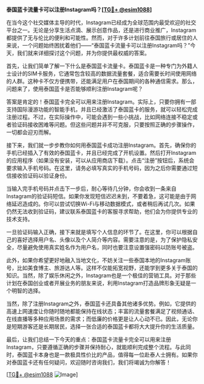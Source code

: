 **泰国蓝卡流量卡可以注册Instagram吗？[[TG💪+ @esim1088](https://t.me/s/esim1088)]**

在当今这个社交媒体主导的时代，Instagram已经成为全球范围内最受欢迎的社交平台之一。无论是分享生活点滴、展示创意作品，还是进行商业推广，Instagram都提供了无与伦比的便利和可能性。然而，对于许多计划前往泰国旅行或居住的人来说，一个问题始终困扰着他们——“泰国蓝卡流量卡可以注册Instagram吗？”今天，我们就来详细探讨这个问题，并为你提供最权威的答案。

首先，让我们简单了解一下什么是泰国蓝卡流量卡。泰国蓝卡是一种专门为外籍人士设计的SIM卡服务，它通常包含较高的数据流量套餐，适合需要长时间使用网络的人群。这种卡不仅方便携带，还能满足用户在泰国期间的各种通信需求。那么，问题来了，使用泰国蓝卡是否能够顺利注册Instagram呢？

答案是肯定的！泰国蓝卡完全可以用来注册Instagram。实际上，只要你拥有一部支持国际漫游功能的智能手机，并且已经激活了泰国蓝卡的服务，就可以轻松完成注册过程。不过，在实际操作中，可能会遇到一些小挑战，比如网络连接不稳定或者验证码接收困难等问题。但这些问题并非不可克服，只要按照正确的步骤操作，一切都会迎刃而解。

接下来，我们就一步步教你如何用泰国蓝卡成功注册Instagram。首先，确保你的手机已经插入了有效的泰国蓝卡，并且已经完成了开机设置。然后打开Instagram的应用程序（如果没有安装，可以从应用商店下载）。点击“注册”按钮后，系统会要求输入手机号码。在这里，请务必填写真实的手机号码，因为之后你需要通过短信接收验证码以验证身份。

当输入完手机号码并点击下一步后，耐心等待几分钟，你会收到一条来自Instagram的验证码短信。如果你发现短信迟迟未到，不要着急，这可能是由于网络延迟造成的。你可以尝试切换Wi-Fi与移动数据模式，或者稍后再试几次。如果仍然无法收到验证码，建议联系泰国蓝卡的客服寻求帮助，他们会为你提供专业的技术支持。

一旦验证码输入正确，接下来就是填写个人信息的环节了。在这里，你可以根据自己的喜好选择用户名、头像以及个人简介等内容。需要注意的是，为了保护隐私安全，尽量避免使用真实姓名作为用户名，同时也要注意设置强密码以防账号被盗。

此外，如果你希望更好地融入当地文化，不妨关注一些泰国本地的Instagram账号，比如美食博主、旅游达人等。这样不仅能拓宽视野，还能学到更多关于泰国的知识。当然，除了娱乐休闲之外，Instagram也是一个极佳的营销工具。对于那些计划在泰国创业或者开展业务的朋友来说，利用Instagram打造品牌形象无疑是一个明智的选择。

当然，除了注册Instagram之外，泰国蓝卡还具备其他诸多优势。例如，它提供的高速上网速度让你随时随地都能保持在线状态；丰富的流量套餐满足了视频通话、在线直播等多种应用场景的需求；而低廉的价格更是让人心动不已。因此，无论你是短期游客还是长期居民，选择一张合适的泰国蓝卡都将大大提升你的生活质量。

最后，让我们总结一下今天的重点：泰国蓝卡流量卡完全可以用来注册Instagram，只要遵循正确的步骤并保持耐心，就能顺利完成整个流程。与此同时，泰国蓝卡本身也是一款极具性价比的产品，值得每一位赴泰人士拥有。如果你对泰国蓝卡还有任何疑问，欢迎随时咨询我们，我们将竭诚为你解答！

[[TG💪+ @esim1088](https://t.me/s/esim1088) ![Image](https://i.postimg.cc/4NQfJmqS/Snipaste-2025-05-13-00-14-12.png)]